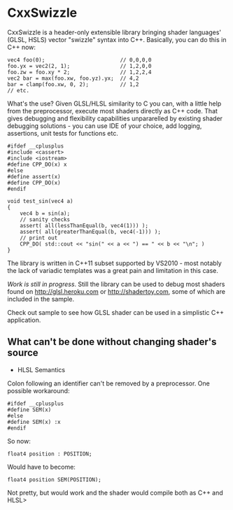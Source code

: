 CxxSwizzle
==========

CxxSwizzle is a header-only extensible library bringing shader languages' (GLSL, HSLS) vector "swizzle" syntax into C++. Basically, you can do this in C++ now:

	vec4 foo(0);		 		        // 0,0,0,0
	foo.yx = vec2(2, 1); 		        // 1,2,0,0
	foo.zw = foo.xy * 2; 				// 1,2,2,4
	vec2 bar = max(foo.xw, foo.yz).yx;  // 4,2
	bar = clamp(foo.xw, 0, 2);			// 1,2	
	// etc.

What's the use? Given GLSL/HLSL similarity to C you can, with a little help from the preprocessor, execute most shaders directly as C++ code. That gives debugging and flexibility capabilities unpararelled by existing shader debugging solutions - you can use IDE of your choice, add logging, assertions, unit tests for functions etc.

	#ifdef __cplusplus
	#include <cassert>
	#include <iostream>
	#define CPP_DO(x) x
	#else
	#define assert(x)
	#define CPP_DO(x)
	#endif

	void test_sin(vec4 a)
	{
		vec4 b = sin(a);
		// sanity checks
		assert( all(lessThanEqual(b, vec4(1))) );
		assert( all(greaterThanEqual(b, vec4(-1))) );
		// print out
		CPP_DO( std::cout << "sin(" << a << ") == " << b << "\n"; )
	}


The library is written in C++11 subset supported by VS2010 - most notably the lack of variadic templates was a great pain and limitation in this case.

*Work is still in progress*. Still the library can be used to debug most shaders found on http://glsl.heroku.com or http://shadertoy.com, some of which are included in the sample.

Check out sample to see how GLSL shader can be used in a simplistic C++ application.


What can't be done without changing shader's source
---------------------------------------------------

* HLSL Semantics 

Colon following an identifier can't be removed by a preprocessor. One possible workaround:

	#ifdef __cplusplus
	#define SEM(x)
	#else
	#define SEM(x) :x
	#endif

So now:

	float4 position : POSITION;

Would have to become:

	float4 position SEM(POSITION);

Not pretty, but would work and the shader would compile both as C++ and HLSL>



